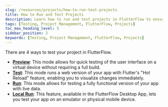 ```yaml
---
slug: /resources/projects/how-to-run-test-projects
title: How to Run and Test Projects
description: Learn how to run and test projects in FlutterFlow to ensure your app functions correctly and meets your requirements.
tags: [Testing, Project Management, FlutterFlow, Projects]
toc_max_heading_level: 5
sidebar_position: 2
keywords: [Testing, Project Management, FlutterFlow, Projects]
---
```


There are 4 ways to test your project in FlutterFlow.

- **[Preview](../../testing-deployment-publishing/running-your-app/run-your-app#preview-mode)**: This mode allows for quick testing of the user interface on a virtual device without requiring a full build.
- **[Test](../../testing-deployment-publishing/running-your-app/run-your-app#test-mode)**: This mode runs a web version of your app with Flutter's "Hot Reload" feature, enabling you to visualize changes immediately.
- **[Run](../../testing-deployment-publishing/running-your-app/run-your-app#run-mode)**: This mode allows for testing a fully functional version of your app with live data.
- **[Local Run](../../testing-deployment-publishing/running-your-app/local-run)**: This feature, available in the FlutterFlow Desktop App, lets you test your app on an emulator or physical mobile device.